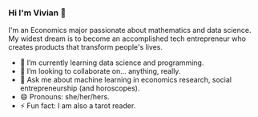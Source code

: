 ### Hi I'm Vivian 👋

<!--
**yourvivian/yourvivian** is a ✨ _special_ ✨ repository because its `README.md` (this file) appears on your GitHub profile.

Here are some ideas to get you started:

- 🔭 I’m currently working on ...
- 🌱 I’m currently learning ...
- 👯 I’m looking to collaborate on ...
- 🤔 I’m looking for help with ...
- 💬 Ask me about ...
- 📫 How to reach me: ...
- 😄 Pronouns: ...
- ⚡ Fun fact: ...
-->
I'm an Economics major passionate about mathematics and data science. My widest dream is to become an accomplished tech entrepreneur who creates products that transform people's lives.
- 🌱 I’m currently learning data science and programming.
- 👯 I’m looking to collaborate on... anything, really.
- 💬 Ask me about machine learning in economics research, social entrepreneurship (and horoscopes).
- 😄 Pronouns: she/her/hers.
- ⚡ Fun fact: I am also a tarot reader.
